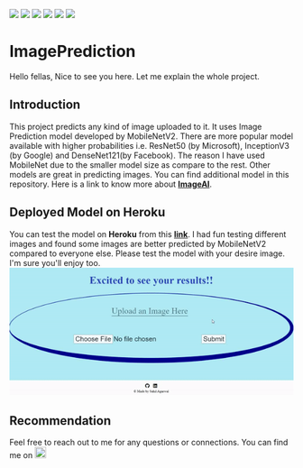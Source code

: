 ![](https://img.shields.io/badge/Python-V3.7-blue) ![](https://img.shields.io/badge/flask-v1.1.1-blue) ![](https://img.shields.io/badge/website-up-green) ![](https://img.shields.io/github/watchers/agarwalsahil2013/ImagePrediction?style=social) ![](https://img.shields.io/github/languages/code-size/agarwalsahil2013/ImagePrediction?color=orange&logo=github&logoColor=yellow&style=for-the-badge) ![](https://img.shields.io/github/repo-size/agarwalsahil2013/ImagePrediction?logo=github&logoColor=orange&style=for-the-badge)
# ImagePrediction

Hello fellas, Nice to see you here. Let me explain the whole project.

## Introduction
This project predicts any kind of image uploaded to it. It uses Image Prediction model developed by MobileNetV2. There are more popular model available with higher probabilities i.e. ResNet50 (by Microsoft), InceptionV3 (by Google) and DenseNet121(by Facebook). The reason I have used MobileNet due to the smaller model size as compare to the rest. Other models are great in predicting images. You can find additional model in this repository. Here is a link to know more about
[**ImageAI**](https://github.com/OlafenwaMoses/ImageAI).

## Deployed Model on Heroku
You can test the model on **Heroku** from this [**link**](https://imagepredictiondeploy.herokuapp.com/). I had fun testing different images and found some images are better predicted by MobileNetV2 compared to everyone else. Please test the model with your desire image. I'm sure you'll enjoy too.
![](https://github.com/agarwalsahil2013/ImagePrediction/blob/main/Images/deployed%20project.gif)

## Recommendation
Feel free to reach out to me for any questions or connections. You can find me on <a href="https://www.linkedin.com/in/sahil-agarwal-"><img src="https://cdn4.iconfinder.com/data/icons/social-messaging-ui-color-shapes-2-free/128/social-linkedin-circle-512.png" width="20" height="20" /></a>

